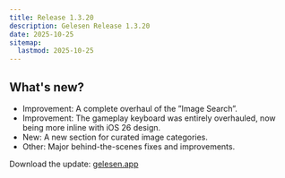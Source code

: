 ```yaml
---
title: Release 1.3.20
description: Gelesen Release 1.3.20
date: 2025-10-25
sitemap:
  lastmod: 2025-10-25
---
```


## What's new?
- Improvement: A complete overhaul of the ”Image Search”.
- Improvement: The gameplay keyboard was entirely overhauled, now being more inline with iOS 26 design.
- New: A new section for curated image categories.
- Other: Major behind-the-scenes fixes and improvements.

Download the update: [gelesen.app](https://gelesen.app)